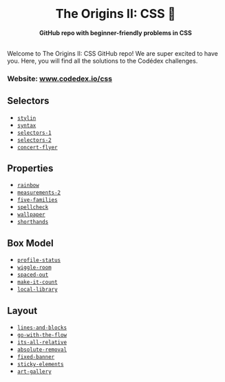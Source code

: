 <div align="center">
  <br>
  <h1>The Origins II: CSS 🌈</h1>
  <strong>GitHub repo with beginner-friendly problems in CSS</strong>
</div>
<br>

Welcome to The Origins II: CSS GitHub repo! We are super excited to have you. Here, you will find all the solutions to the Codédex challenges.


### Website: www.codedex.io/css

## Selectors

- [`stylin`](https://github.com/codedex-io/css-101/tree/main/1-selectors/01-stylin)
- [`syntax`](https://github.com/codedex-io/css-101/tree/main/1-selectors/02-syntax)
- [`selectors-1`](https://github.com/codedex-io/css-101/tree/main/1-selectors/03-selectors-1)
- [`selectors-2`](https://github.com/codedex-io/css-101/tree/main/1-selectors/04-selectors-2)
- [`concert-flyer`](https://github.com/codedex-io/css-101/tree/main/1-selectors/05-concert-flyer)

## Properties

- [`rainbow`](https://github.com/codedex-io/css-101/tree/main/2-properties/06-rainbow)
- [`measurements-2`](https://github.com/codedex-io/css-101/tree/main/2-properties/07-measurements-2)
- [`five-families`](https://github.com/codedex-io/css-101/tree/main/2-properties/08-five-families)
- [`spellcheck`](https://github.com/codedex-io/css-101/tree/main/2-properties/09-spellcheck)
- [`wallpaper`](https://github.com/codedex-io/css-101/tree/main/2-properties/10-wallpaper)
- [`shorthands`](https://github.com/codedex-io/css-101/tree/main/2-properties/11-shorthands)

## Box Model

- [`profile-status`](https://github.com/codedex-io/css-101/tree/main/3-box-model/14-profile-status)
- [`wiggle-room`](https://github.com/codedex-io/css-101/tree/main/3-box-model/15-wiggle-room)
- [`spaced-out`](https://github.com/codedex-io/css-101/tree/main/3-box-model/16-spaced-out)
- [`make-it-count`](https://github.com/codedex-io/css-101/tree/main/3-box-model/17-make-it-count)
- [`local-library`](https://github.com/codedex-io/css-101/tree/main/3-box-model/18-local-library)

## Layout

- [`lines-and-blocks`](https://github.com/codedex-io/css-101/tree/main/4-layout/19-lines-and-blocks)
- [`go-with-the-flow`](https://github.com/codedex-io/css-101/tree/main/4-layout/20-go-with-the-flow)
- [`its-all-relative`](https://github.com/codedex-io/css-101/tree/main/4-layout/21-its-all-relative)
- [`absolute-removal`](https://github.com/codedex-io/css-101/tree/main/4-layout/22-absolute-removal)
- [`fixed-banner`](https://github.com/codedex-io/css-101/tree/main/4-layout/23-fixed-banner)
- [`sticky-elements`](https://github.com/codedex-io/css-101/tree/main/4-layout/24-sticky-elements)
- [`art-gallery`](https://github.com/codedex-io/css-101/tree/main/4-layout/25-art-gallery)
